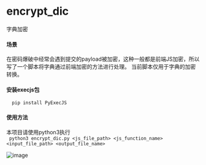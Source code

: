 # encrypt_dic
字典加密
#### 场景
在密码爆破中经常会遇到提交的payload被加密，这种一般都是前端JS加密，所以写了一个脚本将字典通过前端加密的方法进行处理。
当前脚本仅用于字典的加密转换。<br />

#### 安装execjs包
 `  pip install PyExecJS`
#### 使用方法
本项目请使用python3执行<br />
` python3 encrypt_dic.py <js_file_path> <js_function_name> <input_file_path> <output_file_name>`

![image](https://github.com/kidll/encrypt_dic/assets/48195024/6f223989-10bb-4582-aadc-6180544c1e53)

